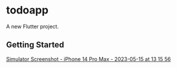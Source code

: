 # todoapp

A new Flutter project.

## Getting Started

[Simulator Screenshot - iPhone 14 Pro Max - 2023-05-15 at 13 15 56](https://github.com/TheAbror/Flutter/assets/60324587/aefa5b94-0e56-4956-ae6d-b7c9dab544c4)

